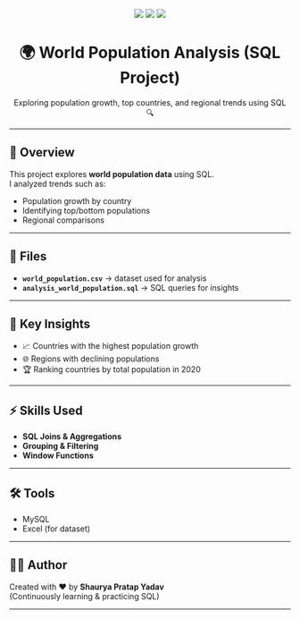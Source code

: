 <!-- Project Banner -->
<p align="center">
  <img src="https://img.shields.io/badge/SQL-MySQL-blue?style=for-the-badge&logo=mysql" />
  <img src="https://img.shields.io/badge/Data-World%20Population-green?style=for-the-badge&logo=tableau" />
  <img src="https://img.shields.io/badge/Status-Completed-success?style=for-the-badge&logo=checkmarx" />
</p>

<h1 align="center">🌍 World Population Analysis (SQL Project)</h1>
<p align="center">Exploring population growth, top countries, and regional trends using SQL 🔍</p>

---

## 📖 Overview
This project explores **world population data** using SQL.  
I analyzed trends such as:
- Population growth by country
- Identifying top/bottom populations
- Regional comparisons

---

## 📂 Files
- **`world_population.csv`** → dataset used for analysis  
- **`analysis_world_population.sql`** → SQL queries for insights  

---

## 🔑 Key Insights
- 📈 Countries with the highest population growth  
- 🌐 Regions with declining populations  
- 🏆 Ranking countries by total population in 2020  

---

## ⚡ Skills Used
- **SQL Joins & Aggregations**
- **Grouping & Filtering**
- **Window Functions**

---

## 🛠️ Tools
- MySQL  
- Excel (for dataset)

---

## 👨‍💻 Author
Created with ❤️ by **Shaurya Pratap Yadav**  
(Continuously learning & practicing SQL)

---
